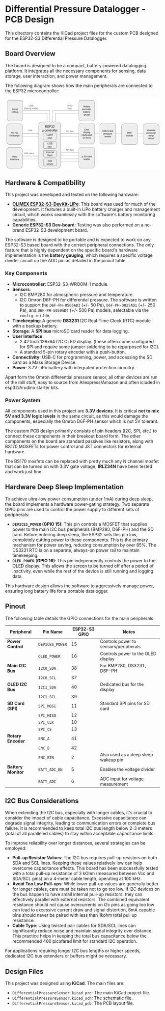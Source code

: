 # Differential Pressure Datalogger - PCB Design

This directory contains the KiCad project files for the custom PCB designed for the ESP32-S3 Differential Pressure Datalogger.

## Board Overview

The board is designed to be a compact, battery-powered datalogging platform. It integrates all the necessary components for sensing, data storage, user interaction, and power management.

The following diagram shows how the main peripherals are connected to the ESP32 microcontroller:

![Overall Architecture](/images/overall_arch.png)

## Hardware & Compatibility

This project was developed and tested on the following hardware:

*   **[OLIMEX ESP32-S3-DevKit-LiPo](https://github.com/OLIMEX/ESP32-S3-DevKit-LiPo)**: This board was used for much of the development. It features a built-in LiPo battery charger and management circuit, which works seamlessly with the software's battery monitoring capabilities.
*   **Generic ESP32-S3 Dev-board**: Testing was also performed on a no-brand ESP32-S3 development board.

The software is designed to be portable and is expected to work on any ESP32-S3 based board with the correct peripheral connections. The only feature that is highly dependent on the specific board's hardware implementation is the **battery gauging**, which requires a specific voltage divider circuit on the ADC pin as detailed in the pinout table.

### Key Components

*   **Microcontroller**: ESP32-S3-WROOM-1 module.
*   **Sensors**:
    *   I2C BMP280 for atmospheric pressure and temperature.
    *   I2C Omron D6F-PH for differential pressure. The software is written to support the `D6F-PH-0505AD3` (+/- 50 Pa), `D6F-PH-0025AD1` (+/- 250 Pa), and `D6F-PH-5050AD4` (+/- 500 Pa) models, selectable via the `config.ini` file.
*   **Timekeeping**: A generic **DS3231** I2C Real-Time Clock (RTC) module with a backup battery.
*   **Storage**: A **SPI bus** microSD card reader for data logging.
*   **User Interface**:
    *   2.42 Inch 128x64 I2C OLED display. (these often come configured for SPI and require some jumper soldering to be repurposed for I2C). 
    *   A standard 5-pin rotary encoder with a push-button.
*   **Connectivity**: USB-C for programming, power, and accessing the SD card as a Mass Storage Device.
*   **Power**: 3.7V LiPo battery with integrated protection circuitry. 

Apart form the Omron differential pressure sensor, all other devices are run of the mill stuff, easy to source from Aliexpress/Amazon and often icluded in esp32/Arudino starter kits. 

### Power System

All components used in this project are **3.3V devices**. It is critical **not to mix 5V and 3.3V logic levels** in the same circuit, as this would damage the components, especially the Omron D6F-PH sensor which is not 5V tolerant.

The custom PCB design primarily consists of pin headers (I2C, SPI, etc.) to connect these components in their breakout board form. The other components on the board are standard passives like resistors, along with BS170 MOSFETs for power control and JST connectors for external hardware.

The BS170 mosfets can be replaced with pretty much any N channel mosfet that can be turned on with 3.3V gate voltage, **IRLZ34N** have been tested and work just fine.

## Hardware Deep Sleep Implementation

To achieve ultra-low power consumption (under 1mA) during deep sleep, the board implements a hardware power-gating strategy. Two separate GPIO pins are used to control the power supply to different sets of peripherals:

*   **`DEVICES_POWER` (GPIO 15)**: This pin controls a MOSFET that supplies power to the main I2C bus peripherals (BMP280, D6F-PH) and the SD card. Before entering deep sleep, the ESP32 sets this pin low, completely cutting power to these components. This is the primary mechanism for power saving, reducing consumption by over 85%. The DS3231 RTC is on a separate, always-on power rail to maintain timekeeping.
*   **`OLED_POWER` (GPIO 16)**: This pin independently controls the power to the OLED display. This allows the screen to be turned off after a period of inactivity, even while the rest of the device is still running and logging data.

This hardware design allows the software to aggressively manage power, ensuring long battery life for a portable datalogger.

## Pinout

The following table details the GPIO connections for the main peripherals.

| Peripheral              | Pin Name        | ESP32-S3 GPIO | Notes                               |
| ----------------------- | --------------- | ------------- | ----------------------------------- |
| **Power Control**       | `DEVICES_POWER` | 15            | Controls power to sensors/peripherals |
|                         | `OLED_POWER`    | 16            | Controls power to the OLED display    |
| **Main I2C Bus**        | `I2C0_SDA`      | 38            | For BMP280, DS3231, D6F-PH          |
|                         | `I2C0_SCL`      | 37            |                                     |
| **OLED I2C Bus**        | `I2C1_SDA`      | 40            | Dedicated bus for the display       |
|                         | `I2C1_SCL`      | 39            |                                     |
| **SD Card (SPI)**       | `SPI_MOSI`      | 11            | Standard SPI pins for SD card       |
|                         | `SPI_MISO`      | 12            |                                     |
|                         | `SPI_CLK`       | 10            |                                     |
|                         | `SPI_CS`        | 13            |                                     |
| **Rotary Encoder**      | `ENC_A`         | 41            |                                     |
|                         | `ENC_B`         | 42            |                                     |
|                         | `ENC_BTN`       | 2             | Also used as a deep sleep wakeup pin|
| **Battery Monitor**     | `BATT_ADC_EN`   | 5             | Enables the voltage divider         |
|                         | `BATT_ADC`      | 6             | ADC input for voltage measurement   |

## I2C Bus Considerations

When extending the I2C bus, especially with longer cables, it's crucial to consider the impact of cable capacitance. Excessive capacitance can degrade signal integrity, leading to communication errors or complete bus failure. It is  recommended to keep total I2C bus length below 2-3 meters (total of all paralleled cables) to stay within acceptable capacitance limits.

To improve reliability over longer distances, several strategies can be employed:

*   **Pull-up Resistor Values**: The I2C bus requires pull-up resistors on both SDA and SCL lines. Keeping these values relatively low can help overcome capacitance effects. This board has been successfully tested with a total pull-up resistance of 3 kOhm (measured between Vcc and SDA/SCL pins) on a 4-meter cable length, operating at 100 kHz.
*   **Avoid Too Low Pull-ups**: While lower pull-up values are generally better for longer cables, care must be taken not to go too low. If I2C devices on the bus happen to have small internal pull-up resistors, they can effectively parallel with external resistors. The combined equivalent resistance should not cause overcurrents on i2c pins as going too low can lead to excessive current draw and signal distortion, 6mA capable pins should never be paired with less than 1kohm total pull up resistance.
*   **Cable Type**: Using twisted pair cables for SDA/SCL lines can significantly reduce noise and maintain signal integrity over distance. This practice helps in keeping the total bus capacitance below the recommended 400 picofarad limit for standard I2C operation.

For applications requiring longer I2C bus lengths or higher speeds, dedicated I2C bus extenders or buffers might be necessary.





## Design Files

This project was designed using **KiCad**. The main files are:

*   `DifferentialPressureSensor.kicad_pro`: The main KiCad project file.
*   `DifferentialPressureSensor.kicad_sch`: The schematic file.
*   `DifferentialPressureSensor.kicad_pcb`: The PCB layout file.
